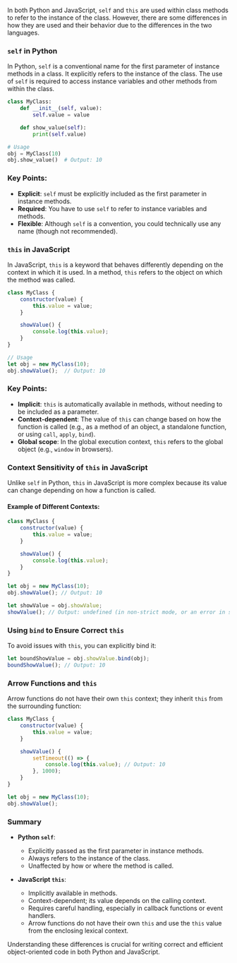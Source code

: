 In both Python and JavaScript, `self` and `this` are used within class methods to refer to the instance of the class. However, there are some differences in how they are used and their behavior due to the differences in the two languages.

### `self` in Python

In Python, `self` is a conventional name for the first parameter of instance methods in a class. It explicitly refers to the instance of the class. The use of `self` is required to access instance variables and other methods from within the class.

```python
class MyClass:
    def __init__(self, value):
        self.value = value

    def show_value(self):
        print(self.value)

# Usage
obj = MyClass(10)
obj.show_value()  # Output: 10
```

### Key Points:
- **Explicit**: `self` must be explicitly included as the first parameter in instance methods.
- **Required**: You have to use `self` to refer to instance variables and methods.
- **Flexible**: Although `self` is a convention, you could technically use any name (though not recommended).

### `this` in JavaScript

In JavaScript, `this` is a keyword that behaves differently depending on the context in which it is used. In a method, `this` refers to the object on which the method was called.

```javascript
class MyClass {
    constructor(value) {
        this.value = value;
    }

    showValue() {
        console.log(this.value);
    }
}

// Usage
let obj = new MyClass(10);
obj.showValue();  // Output: 10
```

### Key Points:
- **Implicit**: `this` is automatically available in methods, without needing to be included as a parameter.
- **Context-dependent**: The value of `this` can change based on how the function is called (e.g., as a method of an object, a standalone function, or using `call`, `apply`, `bind`).
- **Global scope**: In the global execution context, `this` refers to the global object (e.g., `window` in browsers).

### Context Sensitivity of `this` in JavaScript

Unlike `self` in Python, `this` in JavaScript is more complex because its value can change depending on how a function is called.

#### Example of Different Contexts:
```javascript
class MyClass {
    constructor(value) {
        this.value = value;
    }

    showValue() {
        console.log(this.value);
    }
}

let obj = new MyClass(10);
obj.showValue(); // Output: 10

let showValue = obj.showValue;
showValue(); // Output: undefined (in non-strict mode, or an error in strict mode)
```

### Using `bind` to Ensure Correct `this`
To avoid issues with `this`, you can explicitly bind it:
```javascript
let boundShowValue = obj.showValue.bind(obj);
boundShowValue(); // Output: 10
```

### Arrow Functions and `this`
Arrow functions do not have their own `this` context; they inherit `this` from the surrounding function:
```javascript
class MyClass {
    constructor(value) {
        this.value = value;
    }

    showValue() {
        setTimeout(() => {
            console.log(this.value); // Output: 10
        }, 1000);
    }
}

let obj = new MyClass(10);
obj.showValue();
```

### Summary

- **Python `self`**:
  - Explicitly passed as the first parameter in instance methods.
  - Always refers to the instance of the class.
  - Unaffected by how or where the method is called.

- **JavaScript `this`**:
  - Implicitly available in methods.
  - Context-dependent; its value depends on the calling context.
  - Requires careful handling, especially in callback functions or event handlers.
  - Arrow functions do not have their own `this` and use the `this` value from the enclosing lexical context.

Understanding these differences is crucial for writing correct and efficient object-oriented code in both Python and JavaScript.
